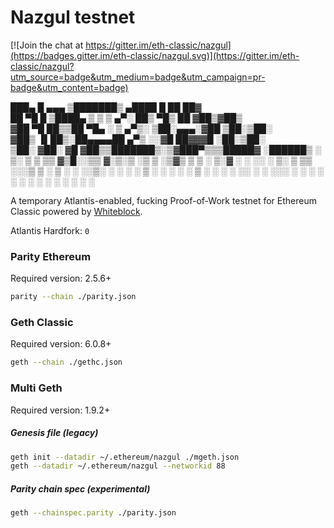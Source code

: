 # Nazgul testnet

[![Join the chat at https://gitter.im/eth-classic/nazgul](https://badges.gitter.im/eth-classic/nazgul.svg)](https://gitter.im/eth-classic/nazgul?utm_source=badge&utm_medium=badge&utm_campaign=pr-badge&utm_content=badge)

 ███▄    █  ▄▄▄      ▒███████▒  ▄████  █    ██  ██▓    
 ██ ▀█   █ ▒████▄    ▒ ▒ ▒ ▄▀░ ██▒ ▀█▒ ██  ▓██▒▓██▒    
▓██  ▀█ ██▒▒██  ▀█▄  ░ ▒ ▄▀▒░ ▒██░▄▄▄░▓██  ▒██░▒██░    
▓██▒  ▐▌██▒░██▄▄▄▄██   ▄▀▒   ░░▓█  ██▓▓▓█  ░██░▒██░    
▒██░   ▓██░ ▓█   ▓██▒▒███████▒░▒▓███▀▒▒▒█████▓ ░██████▒
░ ▒░   ▒ ▒  ▒▒   ▓▒█░░▒▒ ▓░▒░▒ ░▒   ▒ ░▒▓▒ ▒ ▒ ░ ▒░▓  ░
░ ░░   ░ ▒░  ▒   ▒▒ ░░░▒ ▒ ░ ▒  ░   ░ ░░▒░ ░ ░ ░ ░ ▒  ░
   ░   ░ ░   ░   ▒   ░ ░ ░ ░ ░░ ░   ░  ░░░ ░ ░   ░ ░   
         ░       ░  ░  ░ ░          ░    ░         ░  ░
                     ░                                 

A temporary Atlantis-enabled, fucking Proof-of-Work testnet for Ethereum Classic powered by [Whiteblock](github.com/whiteblock).

Atlantis Hardfork: `0`

### Parity Ethereum

Required version: 2.5.6+

```bash
parity --chain ./parity.json
```

### Geth Classic

Required version: 6.0.8+

```bash
geth --chain ./gethc.json
```

### Multi Geth

Required version: 1.9.2+

##### Genesis file (legacy)

```bash
geth init --datadir ~/.ethereum/nazgul ./mgeth.json
geth --datadir ~/.ethereum/nazgul --networkid 88

```

##### Parity chain spec (experimental)

```bash
geth --chainspec.parity ./parity.json
```
